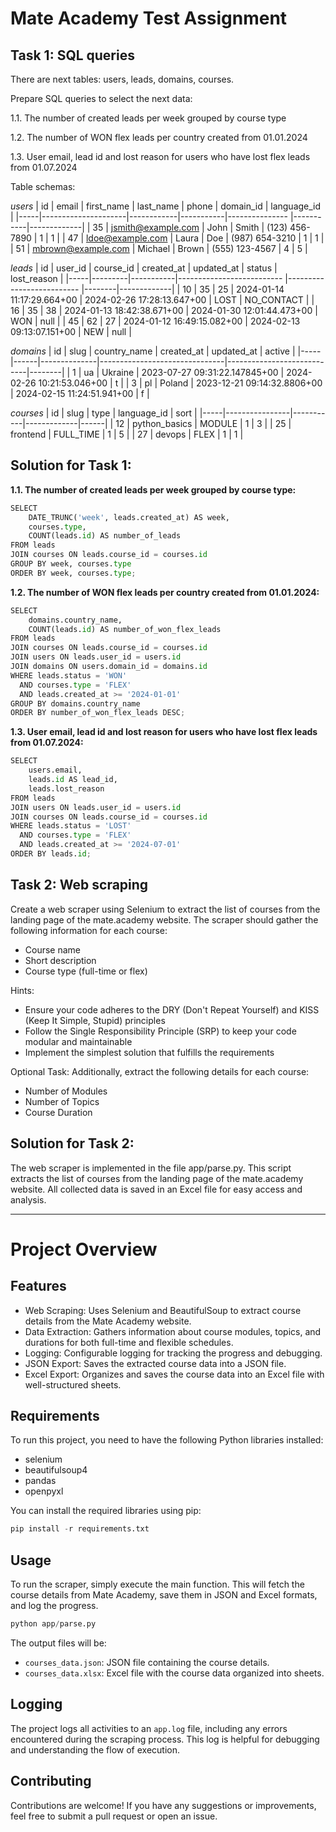 # Mate Academy Test Assignment
## Task 1: SQL queries
There are next tables: users, leads, domains, courses.

Prepare SQL queries to select the next data:

1.1. The number of created leads per week grouped by course type

1.2. The number of WON flex leads per country created from 01.01.2024

1.3. User email, lead id and lost reason for users who have lost flex leads from 01.07.2024

Table schemas:

_users_
| id  | email               | first_name | last_name | phone          | domain_id | language_id |
|-----|---------------------|------------|-----------|--------------- |-----------|-------------|
| 35  | jsmith@example.com  | John       | Smith     | (123) 456-7890 | 1         | 1           |
| 47  | ldoe@example.com    | Laura      | Doe       | (987) 654-3210 | 1         | 1           |
| 51  | mbrown@example.com  | Michael    | Brown     | (555) 123-4567 | 4         | 5           |

_leads_
| id  | user_id | course_id | created_at                 | updated_at                 | status | lost_reason |
|-----|---------|-----------|--------------------------  |--------------------------  |--------|-------------|
| 10  | 35      | 25        | 2024-01-14 11:17:29.664+00 | 2024-02-26 17:28:13.647+00 | LOST   | NO_CONTACT  |
| 16  | 35      | 38        | 2024-01-13 18:42:38.671+00 | 2024-01-30 12:01:44.473+00 | WON    | null        |
| 45  | 62      | 27        | 2024-01-12 16:49:15.082+00 | 2024-02-13 09:13:07.151+00 | NEW    | null        |

_domains_
| id  | slug | country_name | created_at                    | updated_at                 | active |
|-----|------|--------------|-------------------------------|----------------------------|--------|
| 1   | ua   | Ukraine      | 2023-07-27 09:31:22.147845+00 | 2024-02-26 10:21:53.046+00 | t      |
| 3   | pl   | Poland       | 2023-12-21 09:14:32.8806+00   | 2024-02-15 11:24:51.941+00 | f      |

_courses_
| id  | slug           | type      | language_id | sort |
|-----|----------------|-----------|-------------|------|
| 12  | python_basics  | MODULE    | 1           | 3    |
| 25  | frontend       | FULL_TIME | 1           | 5    |
| 27  | devops         | FLEX      | 1           | 1    |

## Solution for Task 1:
**1.1. The number of created leads per week grouped by course type:**
```python
SELECT 
    DATE_TRUNC('week', leads.created_at) AS week,
    courses.type,
    COUNT(leads.id) AS number_of_leads
FROM leads
JOIN courses ON leads.course_id = courses.id
GROUP BY week, courses.type
ORDER BY week, courses.type;
```

**1.2. The number of WON flex leads per country created from 01.01.2024:**
```python
SELECT 
    domains.country_name,
    COUNT(leads.id) AS number_of_won_flex_leads
FROM leads
JOIN courses ON leads.course_id = courses.id
JOIN users ON leads.user_id = users.id
JOIN domains ON users.domain_id = domains.id
WHERE leads.status = 'WON'
  AND courses.type = 'FLEX'
  AND leads.created_at >= '2024-01-01'
GROUP BY domains.country_name
ORDER BY number_of_won_flex_leads DESC;
```

**1.3. User email, lead id and lost reason for users who have lost flex leads from 01.07.2024:**
```python
SELECT 
    users.email,
    leads.id AS lead_id,
    leads.lost_reason
FROM leads
JOIN users ON leads.user_id = users.id
JOIN courses ON leads.course_id = courses.id
WHERE leads.status = 'LOST'
  AND courses.type = 'FLEX'
  AND leads.created_at >= '2024-07-01'
ORDER BY leads.id;
```

## Task 2: Web scraping 
Create a web scraper using Selenium to extract the list of courses from the landing page of the mate.academy website. The scraper should gather the following information for each course:
* Course name
* Short description
* Course type (full-time or flex)

Hints:
* Ensure your code adheres to the DRY (Don't Repeat Yourself) and KISS (Keep It Simple, Stupid) principles
* Follow the Single Responsibility Principle (SRP) to keep your code modular and maintainable
* Implement the simplest solution that fulfills the requirements

Optional Task:
Additionally, extract the following details for each course:
* Number of Modules
* Number of Topics
* Course Duration

## Solution for Task 2:
The web scraper is implemented in the file app/parse.py. This script extracts the list of courses from the landing page of the mate.academy website. All collected data is saved in an Excel file for easy access and analysis.

********************************************************************************************************************************************************************************************************************
# Project Overview
## Features
* Web Scraping: Uses Selenium and BeautifulSoup to extract course details from the Mate Academy website.
* Data Extraction: Gathers information about course modules, topics, and durations for both full-time and flexible schedules.
* Logging: Configurable logging for tracking the progress and debugging.
* JSON Export: Saves the extracted course data into a JSON file.
* Excel Export: Organizes and saves the course data into an Excel file with well-structured sheets.

## Requirements
To run this project, you need to have the following Python libraries installed:

* selenium
* beautifulsoup4
* pandas
* openpyxl

You can install the required libraries using pip:
```python
pip install -r requirements.txt
```

## Usage
To run the scraper, simply execute the main function. This will fetch the course details from Mate Academy, save them in JSON and Excel formats, and log the progress.
```python
python app/parse.py
```
The output files will be:
* `courses_data.json`: JSON file containing the course details.
* `courses_data.xlsx`: Excel file with the course data organized into sheets.

## Logging
The project logs all activities to an `app.log` file, including any errors encountered during the scraping process. This log is helpful for debugging and understanding the flow of execution.

## Contributing
Contributions are welcome! If you have any suggestions or improvements, feel free to submit a pull request or open an issue.
